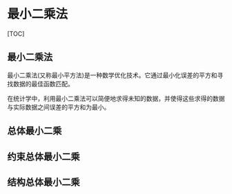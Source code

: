 # 最小二乘法

[TOC]

## 最小二乘法

最小二乘法(又称最小平方法)是一种数学优化技术。它通过最小化误差的平方和寻找数据的最佳函数匹配。

在统计学中，利用最小二乘法可以简便地求得未知的数据，并使得这些求得的数据与实际数据之间误差的平方和为最小。

## 总体最小二乘



## 约束总体最小二乘



## 结构总体最小二乘



